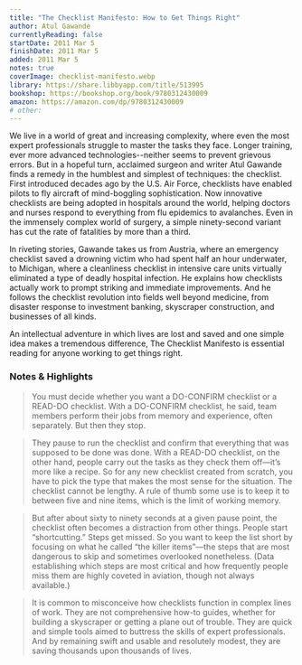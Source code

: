 ```yaml
---
title: "The Checklist Manifesto: How to Get Things Right"
author: Atul Gawande
currentlyReading: false
startDate: 2011 Mar 5
finishDate: 2011 Mar 5
added: 2011 Mar 5
notes: true
coverImage: checklist-manifesto.webp
library: https://share.libbyapp.com/title/513995
bookshop: https://bookshop.org/book/9780312430009
amazon: https://amazon.com/dp/9780312430009
# other: 
---
```


We live in a world of great and increasing complexity, where even the most expert professionals struggle to master the tasks they face. Longer training, ever more advanced technologies--neither seems to prevent grievous errors. But in a hopeful turn, acclaimed surgeon and writer Atul Gawande finds a remedy in the humblest and simplest of techniques: the checklist. First introduced decades ago by the U.S. Air Force, checklists have enabled pilots to fly aircraft of mind-boggling sophistication. Now innovative checklists are being adopted in hospitals around the world, helping doctors and nurses respond to everything from flu epidemics to avalanches. Even in the immensely complex world of surgery, a simple ninety-second variant has cut the rate of fatalities by more than a third.  

In riveting stories, Gawande takes us from Austria, where an emergency checklist saved a drowning victim who had spent half an hour underwater, to Michigan, where a cleanliness checklist in intensive care units virtually eliminated a type of deadly hospital infection. He explains how checklists actually work to prompt striking and immediate improvements. And he follows the checklist revolution into fields well beyond medicine, from disaster response to investment banking, skyscraper construction, and businesses of all kinds.  

An intellectual adventure in which lives are lost and saved and one simple idea makes a tremendous difference, The Checklist Manifesto is essential reading for anyone working to get things right.  

### Notes & Highlights
> You must decide whether you want a DO-CONFIRM checklist or a READ-DO checklist. With a DO-CONFIRM checklist, he said, team members perform their jobs from memory and experience, often separately. But then they stop.  

> They pause to run the checklist and confirm that everything that was supposed to be done was done. With a READ-DO checklist, on the other hand, people carry out the tasks as they check them off—it’s more like a recipe. So for any new checklist created from scratch, you have to pick the type that makes the most sense for the situation. The checklist cannot be lengthy. A rule of thumb some use is to keep it to between five and nine items, which is the limit of working memory.  

> But after about sixty to ninety seconds at a given pause point, the checklist often becomes a distraction from other things. People start “shortcutting.” Steps get missed. So you want to keep the list short by focusing on what he called “the killer items”—the steps that are most dangerous to skip and sometimes overlooked nonetheless. (Data establishing which steps are most critical and how frequently people miss them are highly coveted in aviation, though not always available.)  

> It is common to misconceive how checklists function in complex lines of work. They are not comprehensive how-to guides, whether for building a skyscraper or getting a plane out of trouble. They are quick and simple tools aimed to buttress the skills of expert professionals. And by remaining swift and usable and resolutely modest, they are saving thousands upon thousands of lives.  
